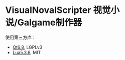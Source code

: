 # VisualNovalScripter 视觉小说/Galgame制作器

使用第三方库：
- [Qt6.8](https://doc.qt.io/qt-6.8/index.html), LGPLv3
- [Lua5.3.6](https://www.lua.org/), MIT